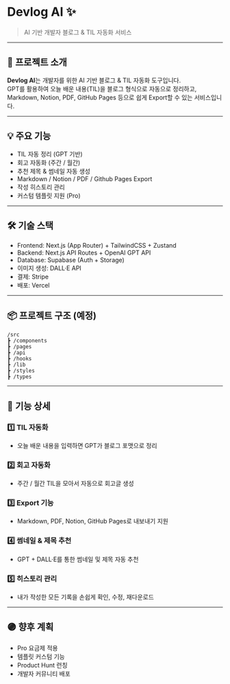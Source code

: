 # Devlog AI ✨

> AI 기반 개발자 블로그 & TIL 자동화 서비스

---

## 🚩 프로젝트 소개

**Devlog AI**는 개발자를 위한 AI 기반 블로그 & TIL 자동화 도구입니다.  
GPT를 활용하여 오늘 배운 내용(TIL)을 블로그 형식으로 자동으로 정리하고,  
Markdown, Notion, PDF, GitHub Pages 등으로 쉽게 Export할 수 있는 서비스입니다.

---

## 💡 주요 기능

- TIL 자동 정리 (GPT 기반)
- 회고 자동화 (주간 / 월간)
- 추천 제목 & 썸네일 자동 생성
- Markdown / Notion / PDF / Github Pages Export
- 작성 히스토리 관리
- 커스텀 템플릿 지원 (Pro)

---

## 🛠 기술 스택

- Frontend: Next.js (App Router) + TailwindCSS + Zustand
- Backend: Next.js API Routes + OpenAI GPT API
- Database: Supabase (Auth + Storage)
- 이미지 생성: DALL·E API
- 결제: Stripe
- 배포: Vercel

---

## 📦 프로젝트 구조 (예정)

```
/src
┣ /components
┣ /pages
┣ /api
┣ /hooks
┣ /lib
┣ /styles
┣ /types
```

---

## 📑 기능 상세

### 1️⃣ TIL 자동화

- 오늘 배운 내용을 입력하면 GPT가 블로그 포맷으로 정리

### 2️⃣ 회고 자동화

- 주간 / 월간 TIL을 모아서 자동으로 회고글 생성

### 3️⃣ Export 기능

- Markdown, PDF, Notion, GitHub Pages로 내보내기 지원

### 4️⃣ 썸네일 & 제목 추천

- GPT + DALL·E를 통한 썸네일 및 제목 자동 추천

### 5️⃣ 히스토리 관리

- 내가 작성한 모든 기록을 손쉽게 확인, 수정, 재다운로드

---

## 🟣 향후 계획

- Pro 요금제 적용
- 템플릿 커스텀 기능
- Product Hunt 런칭
- 개발자 커뮤니티 배포
